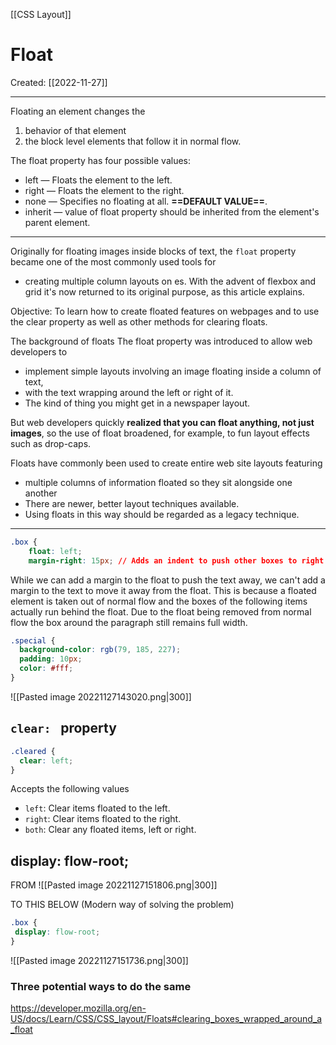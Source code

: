 [[CSS Layout]]

# Float
Created:  [[2022-11-27]]

---
Floating an element changes the 
1. behavior of that element 
2. the block level elements that follow it in normal flow. 

The float property has four possible values:
- left — Floats the element to the left.
- right — Floats the element to the right.
- none — Specifies no floating at all. **==DEFAULT VALUE==**.
- inherit — value of float property should be inherited from the element's parent element.

---
Originally for floating images inside blocks of text, 
the `float` property became one of the most commonly used tools for 
- creating multiple column layouts on es. 
With the advent of flexbox and grid it's now returned to its original purpose, 
as this article explains.

Objective: To learn how to create floated features on webpages and to use the clear property as well as other methods for clearing floats.

The background of floats
The float property was introduced to allow web developers to 
- implement simple layouts involving an image floating inside a column of text, 
- with the text wrapping around the left or right of it. 
- The kind of thing you might get in a newspaper layout.

But web developers quickly **realized that you can float anything, not just images**, 
so the use of float broadened, for example, to fun layout effects such as drop-caps.

Floats have commonly been used to create entire web site layouts featuring 
- multiple columns of information floated so they sit alongside one another 
- There are newer, better layout techniques available. 
- Using floats in this way should be regarded as a legacy technique.

---
```CSS
.box {
    float: left;
    margin-right: 15px; // Adds an indent to push other boxes to right
```

While we can add a margin to the float to push the text away, 
we can't add a margin to the text to move it away from the float. 
This is because a floated element is taken out of normal flow and the boxes of the following items actually run behind the float.
Due to the float being removed from normal flow the box around the paragraph still remains full width.
```CSS
.special {
  background-color: rgb(79, 185, 227);
  padding: 10px;
  color: #fff;
}
```
![[Pasted image 20221127143020.png|300]]

## `clear: ` property 
```CSS
.cleared {
  clear: left;
}
```
Accepts the following values
-   `left`: Clear items floated to the left.
-   `right`: Clear items floated to the right.
-   `both`: Clear any floated items, left or right.



## display: flow-root;
FROM
![[Pasted image 20221127151806.png|300]]

TO THIS BELOW (Modern way of solving the problem)
```CSS
.box {
 display: flow-root;
}
```
![[Pasted image 20221127151736.png|300]]

### Three potential ways to do the same
https://developer.mozilla.org/en-US/docs/Learn/CSS/CSS_layout/Floats#clearing_boxes_wrapped_around_a_float


